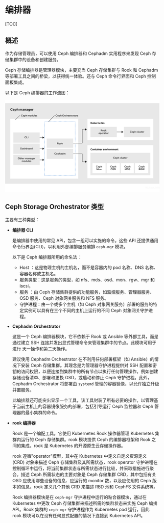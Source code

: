# 编排器

[TOC]

## 概述

作为存储管理员，可以使用 Ceph 编排器和 Cephadm 实用程序来发现 Ceph 存储集群中的设备和创建服务。

Ceph 存储编排器是管理器模块，主要充当 Ceph 存储集群与 Rook 和 Cephadm 等部署工具之间的桥梁，以获得统一体验。还与 Ceph 命令行界面和 Ceph 控制面板集成。

以下是 Ceph 编排器的工作流图：

![Ceph 编排器](../../Image/c/ceph-orchestrators.png)

## Ceph Storage Orchestrator 类型

主要有三种类型：

- **编排器 CLI** 

  是编排器中使用的常见 API，包含一组可以实施的命令。这些 API 还提供通用命令行界面(CLI)，以利用外部编排服务编排 `ceph-mgr` 模块。

  以下是 Ceph 编排器所用的命名法： 				

  - Host ：这是物理主机的主机名，而不是容器内的 pod 名称、DNS 名称、容器名称或主机名。 						
  - 服务类型：这是服务的类型，如 nfs、mds、osd、mon、rgw、mgr 和 iscsi。 						
  - 服务 ：由 Ceph 存储集群提供的功能服务，如监控服务、管理器服务、OSD 服务、Ceph 对象网关服务和 NFS 服务。 						
  - 守护进程：由一个或多个主机（如 Ceph 对象网关服务）部署的服务的特定实例可以具有在三个不同的主机上运行的不同 Ceph 对象网关守护进程。 						

- **Cephadm Orchestrator**

  这是一个 Ceph 编排器模块，它不依赖于 Rook 或 Ansible 等外部工具，而是通过建立 SSH 连接并发出显式管理命令来管理集群中的节点。此模块可用于进行 天一操作和第二天操作。

  建议使用 Cephadm Orchestrator 在不利用任何部署框架（如 Ansible）的情况下安装 Ceph 存储集群。其理念是为管理器守护进程提供对 SSH  配置和密钥的访问权限，以便连接到集群中的所有节点以执行任何管理操作，例如创建存储设备清单、部署和更换 OSD，或启动和停止 Ceph  守护进程。此外，Cephadm Orchestrator 将部署由 `systemd` 管理的容器镜像，以允许独立升级并置服务。

  此编排器还可能突出显示一个工具，该工具封装了所有必要的操作，以管理基于当前主机上的容器镜像服务的部署，包括引导运行 Ceph 监控器和 Ceph 管理器的最小集群的命令。

- **rook 编排器**

  Rook 是一个编配工具，它使用 Kubernetes Rook 操作器管理 Kubernetes 集群内运行的 Ceph 存储集群。rook  模块提供 Ceph 的编排器框架和 Rook 之间的集成。rook 是 Kubernetes 的开源原生云存储操作器。

  rook 遵循"operator"模型，其中在 Kubernetes 中定义自定义资源定义 (CRD) 对象来描述 Ceph  存储集群及其所需状态，rook operator 守护进程在控制循环中运行，将当前集群状态与所需状态进行比较，并采取措施进行聚合。描述 Ceph 所需状态的主要对象是 Ceph 存储集群 CRD，其中包括有关 OSD 应使用哪些设备的信息、应运行的 monitor 数，以及应使用的  Ceph 版本的信息。rook 定义几个其他 CRD 来描述 RBD 池和 CephFS 文件系统等。

  Rook 编排器模块是在 `ceph-mgr` 守护进程中运行的粘合器模块，通过在 Kubernetes 中更改 Ceph 存储集群来描述所需的集群状态来实施 Ceph 编排 API。Rook 集群的 `ceph-mgr` 守护进程作为 Kubernetes pod 运行，因此 rook 模块可以在没有任何显式配置的情况下连接到 Kubernetes API。 				